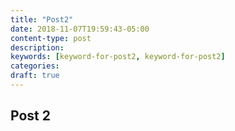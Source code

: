 ```yaml
---
title: "Post2"
date: 2018-11-07T19:59:43-05:00
content-type: post
description:
keywords: [keyword-for-post2, keyword-for-post2]
categories:
draft: true
---
```

[comment]: # ( Post include personal views, articles, tutorials. )

## Post 2
